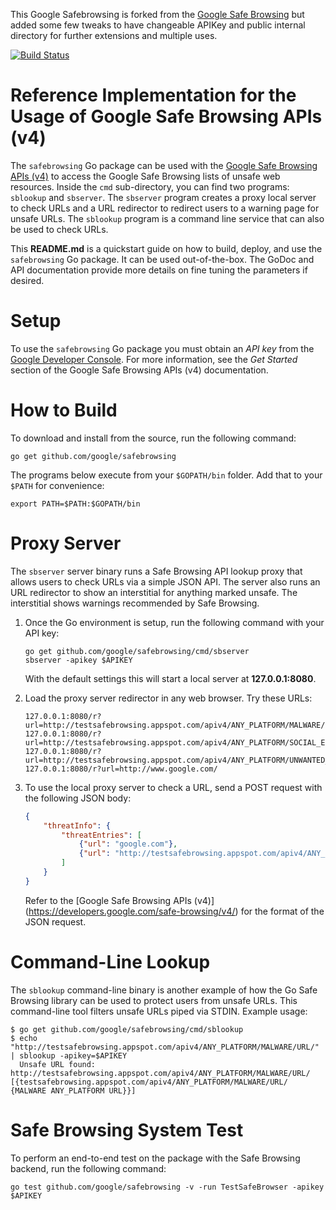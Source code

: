 This Google Safebrowsing is forked from the [Google Safe Browsing](https://github.com/google/safebrowsing)
but added some few tweaks to have changeable APIKey and public internal directory
for further extensions and multiple uses.

[![Build Status](https://travis-ci.org/google/safebrowsing.svg?branch=master)](https://travis-ci.org/google/safebrowsing)

# Reference Implementation for the Usage of Google Safe Browsing APIs (v4)

The `safebrowsing` Go package can be used with the
[Google Safe Browsing APIs (v4)](https://developers.google.com/safe-browsing/v4/)
to access the Google Safe Browsing lists of unsafe web resources. Inside the
`cmd` sub-directory, you can find two programs: `sblookup` and `sbserver`. The
`sbserver` program creates a proxy local server to check URLs and a URL
redirector to redirect users to a warning page for unsafe URLs. The `sblookup`
program is a command line service that can also be used to check URLs.

This **README.md** is a quickstart guide on how to build, deploy, and use the
`safebrowsing` Go package. It can be used out-of-the-box. The GoDoc and API
documentation provide more details on fine tuning the parameters if desired.


# Setup

To use the `safebrowsing` Go package you must obtain an *API key* from the
[Google Developer Console](https://console.developers.google.com/). For more
information, see the *Get Started* section of the Google Safe Browsing APIs (v4)
documentation.


# How to Build

To download and install from the source, run the following command:

```
go get github.com/google/safebrowsing
```

The programs below execute from your `$GOPATH/bin` folder. 
Add that to your `$PATH` for convenience:

```
export PATH=$PATH:$GOPATH/bin
```


# Proxy Server

The `sbserver` server binary runs a Safe Browsing API lookup proxy that allows
users to check URLs via a simple JSON API. The server also runs an URL
redirector to show an interstitial for anything marked unsafe. The interstitial
shows warnings recommended by Safe Browsing.

1.	Once the Go environment is setup, run the following command with your API
key:

	```
	go get github.com/google/safebrowsing/cmd/sbserver
	sbserver -apikey $APIKEY
	```

	With the default settings this will start a local server at **127.0.0.1:8080**.

2.  Load the proxy server redirector in any web browser. Try these URLs:

	```
	127.0.0.1:8080/r?url=http://testsafebrowsing.appspot.com/apiv4/ANY_PLATFORM/MALWARE/URL/
	127.0.0.1:8080/r?url=http://testsafebrowsing.appspot.com/apiv4/ANY_PLATFORM/SOCIAL_ENGINEERING/URL/
	127.0.0.1:8080/r?url=http://testsafebrowsing.appspot.com/apiv4/ANY_PLATFORM/UNWANTED_SOFTWARE/URL/
	127.0.0.1:8080/r?url=http://www.google.com/
	```

3.	To use the local proxy server to check a URL, send a POST request with the
following JSON body:

	```json
	{
		"threatInfo": {
			"threatEntries": [
				{"url": "google.com"},
				{"url": "http://testsafebrowsing.appspot.com/apiv4/ANY_PLATFORM/MALWARE/URL/"}
			]
		}
	}
	```

	Refer to the [Google Safe Browsing APIs (v4)]
	(https://developers.google.com/safe-browsing/v4/)
	for the format of the JSON request.


# Command-Line Lookup

The `sblookup` command-line binary is another example of how the Go Safe
Browsing library can be used to protect users from unsafe URLs. This
command-line tool filters unsafe URLs piped via STDIN. Example usage:

```
$ go get github.com/google/safebrowsing/cmd/sblookup
$ echo "http://testsafebrowsing.appspot.com/apiv4/ANY_PLATFORM/MALWARE/URL/" | sblookup -apikey=$APIKEY
  Unsafe URL found:  http://testsafebrowsing.appspot.com/apiv4/ANY_PLATFORM/MALWARE/URL/ [{testsafebrowsing.appspot.com/apiv4/ANY_PLATFORM/MALWARE/URL/ {MALWARE ANY_PLATFORM URL}}]
```


# Safe Browsing System Test
To perform an end-to-end test on the package with the Safe Browsing backend,
run the following command:

```
go test github.com/google/safebrowsing -v -run TestSafeBrowser -apikey $APIKEY
```
